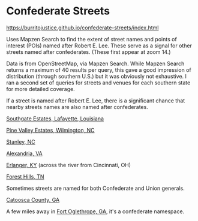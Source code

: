 # Confederate Streets

https://burritojustice.github.io/confederate-streets/index.html

Uses Mapzen Search to find the extent of street names and points of interest (POIs) named after Robert E. Lee. These serve as a signal for other streets named after confederates. (These first appear at zoom 14.) 

Data is from OpenStreetMap, via Mapzen Search. While Mapzen Search returns a maximum of 40 results per query, this gave a good impression of distribution (through southern U.S.) but it was obviously not exhaustive. I ran a second set of queries for streets and venues for each southern state for more detailed coverage.

If a street is named after Robert E. Lee, there is a significant chance that nearby streets names are also named after confederates.

[Southgate Estates, Lafayette, Louisiana](https://burritojustice.github.io/confederate-streets/index.html#lat=32.4613&lng=-93.6509&z=15.7011)

[Pine Valley Estates, Wilmington, NC](https://burritojustice.github.io/confederate-streets/index.html#lat=34.1881&lng=-77.8959&z=15.2750)

[Stanley, NC](https://burritojustice.github.io/confederate-streets/index.html#lat=35.34578&lng=-81.08881&z=16.0844)

[Alexandria, VA](https://burritojustice.github.io/confederate-streets/index.html#lat=38.8271&lng=-77.0651&z=12.0386)

[Erlanger, KY](https://burritojustice.github.io/confederate-streets/index.html#lat=39.05277&lng=-84.61434&z=16.0677) (across the river from Cincinnati, OH)

[Forest Hills, TN](https://burritojustice.github.io/confederate-streets/index.html#lat=36.0652&lng=-86.8140&z=15.1927)

Sometimes streets are named for both Confederate and Union generals.

[Catoosca County, GA](https://burritojustice.github.io/confederate-streets/index.html#lat=34.92622&lng=-85.16206&z=17.0927)

A few miles away in [Fort Oglethrope, GA](https://burritojustice.github.io/confederate-streets/index.html#lat=34.9471&lng=-85.2507&z=15.6594), it's a confederate namespace.
